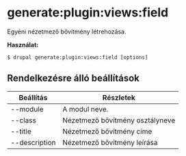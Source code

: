 # generate:plugin:views:field
Egyéni nézetmező bővítmény létrehozása.

**Használat:**
```
$ drupal generate:plugin:views:field [options] 
```

## Rendelkezésre álló beállítások
Beállítás | Részletek
-------|-------------
--module | A modul neve.
--class | Nézetmező bővítmény osztályneve
--title | Nézetmező bővítmény címe
--description | Nézetmező bővítmény leírása
